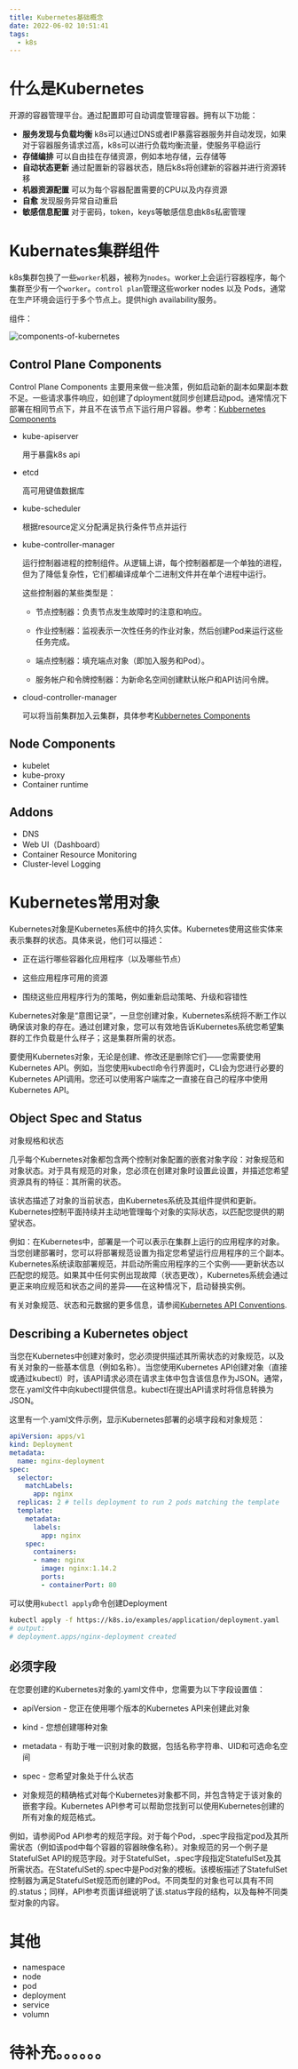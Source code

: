 ```yaml
---
title: Kubernetes基础概念
date: 2022-06-02 10:51:41
tags:
  - k8s
---
```


# 什么是Kubernetes

开源的容器管理平台。通过配置即可自动调度管理容器。拥有以下功能：

- **服务发现与负载均衡** k8s可以通过DNS或者IP暴露容器服务并自动发现，如果对于容器服务请求过高，k8s可以进行负载均衡流量，使服务平稳运行
- **存储编排** 可以自由挂在存储资源，例如本地存储，云存储等
- **自动状态更新** 通过配置新的容器状态，随后k8s将创建新的容器并进行资源转移
- **机器资源配置** 可以为每个容器配置需要的CPU以及内存资源
- **自愈** 发现服务异常自动重启
- **敏感信息配置** 对于密码，token，keys等敏感信息由k8s私密管理



# Kubernates集群组件

k8s集群包换了一些`worker`机器，被称为`nodes`。worker上会运行容器程序，每个集群至少有一个`worker`。`control plan`管理这些worker nodes 以及 Pods，通常在生产环境会运行于多个节点上。提供high availability服务。

组件：

![components-of-kubernetes](components-of-kubernetes.svg)

## Control Plane Components

Control Plane Components 主要用来做一些决策，例如启动新的副本如果副本数不足。一些请求事件响应，如创建了dployment就同步创建启动pod。通常情况下部署在相同节点下，并且不在该节点下运行用户容器。参考：[Kubbernetes Components](https://kubernetes.io/docs/concepts/overview/components/)



- kube-apiserver

  用于暴露k8s api

- etcd

  高可用键值数据库

- kube-scheduler

  根据resource定义分配满足执行条件节点并运行

- kube-controller-manager

  运行控制器进程的控制组件。从逻辑上讲，每个控制器都是一个单独的进程，但为了降低复杂性，它们都编译成单个二进制文件并在单个进程中运行。

  这些控制器的某些类型是：

  - 节点控制器：负责节点发生故障时的注意和响应。

  - 作业控制器：监视表示一次性任务的作业对象，然后创建Pod来运行这些任务完成。

  - 端点控制器：填充端点对象（即加入服务和Pod）。

  - 服务帐户和令牌控制器：为新命名空间创建默认帐户和API访问令牌。

- cloud-controller-manager

  可以将当前集群加入云集群，具体参考[Kubbernetes Components](https://kubernetes.io/docs/concepts/overview/components/)

## Node Components

- kubelet
- kube-proxy
- Container runtime



## Addons

- DNS
- Web UI（Dashboard）
- Container Resource Monitoring
- Cluster-level Logging

# Kubernetes常用对象

Kubernetes对象是Kubernetes系统中的持久实体。Kubernetes使用这些实体来表示集群的状态。具体来说，他们可以描述：

- 正在运行哪些容器化应用程序（以及哪些节点）

- 这些应用程序可用的资源

- 围绕这些应用程序行为的策略，例如重新启动策略、升级和容错性

Kubernetes对象是“意图记录”，一旦您创建对象，Kubernetes系统将不断工作以确保该对象的存在。通过创建对象，您可以有效地告诉Kubernetes系统您希望集群的工作负载是什么样子；这是集群所需的状态。

要使用Kubernetes对象，无论是创建、修改还是删除它们——您需要使用Kubernetes API。例如，当您使用kubectl命令行界面时，CLI会为您进行必要的Kubernetes API调用。您还可以使用客户端库之一直接在自己的程序中使用Kubernetes API。

## Object Spec and Status

对象规格和状态

几乎每个Kubernetes对象都包含两个控制对象配置的嵌套对象字段：对象规范和对象状态。对于具有规范的对象，您必须在创建对象时设置此设置，并描述您希望资源具有的特征：其所需的状态。

该状态描述了对象的当前状态，由Kubernetes系统及其组件提供和更新。Kubernetes控制平面持续并主动地管理每个对象的实际状态，以匹配您提供的期望状态。

例如：在Kubernetes中，部署是一个可以表示在集群上运行的应用程序的对象。当您创建部署时，您可以将部署规范设置为指定您希望运行应用程序的三个副本。Kubernetes系统读取部署规范，并启动所需应用程序的三个实例——更新状态以匹配您的规范。如果其中任何实例出现故障（状态更改），Kubernetes系统会通过更正来响应规范和状态之间的差异——在这种情况下，启动替换实例。

有关对象规范、状态和元数据的更多信息，请参阅[Kubernetes API Conventions](https://git.k8s.io/community/contributors/devel/sig-architecture/api-conventions.md).

## Describing a Kubernetes object

当您在Kubernetes中创建对象时，您必须提供描述其所需状态的对象规范，以及有关对象的一些基本信息（例如名称）。当您使用Kubernetes API创建对象（直接或通过kubectl）时，该API请求必须在请求主体中包含该信息作为JSON。通常，您在.yaml文件中向kubectl提供信息。kubectl在提出API请求时将信息转换为JSON。

这里有一个.yaml文件示例，显示Kubernetes部署的必填字段和对象规范：

```yaml
apiVersion: apps/v1
kind: Deployment
metadata:
  name: nginx-deployment
spec:
  selector:
    matchLabels:
      app: nginx
  replicas: 2 # tells deployment to run 2 pods matching the template
  template:
    metadata:
      labels:
        app: nginx
    spec:
      containers:
      - name: nginx
        image: nginx:1.14.2
        ports:
        - containerPort: 80
```

可以使用`kubectl apply`命令创建Deployment

```bash
kubectl apply -f https://k8s.io/examples/application/deployment.yaml
# output:
# deployment.apps/nginx-deployment created
```

## 必须字段

在您要创建的Kubernetes对象的.yaml文件中，您需要为以下字段设置值：

- apiVersion - 您正在使用哪个版本的Kubernetes API来创建此对象
- kind - 您想创建哪种对象

- metadata - 有助于唯一识别对象的数据，包括名称字符串、UID和可选命名空间

- spec - 您希望对象处于什么状态

- 对象规范的精确格式对每个Kubernetes对象都不同，并包含特定于该对象的嵌套字段。Kubernetes API参考可以帮助您找到可以使用Kubernetes创建的所有对象的规范格式。

例如，请参阅Pod API参考的规范字段。对于每个Pod，.spec字段指定pod及其所需状态（例如该pod中每个容器的容器映像名称）。对象规范的另一个例子是StatefulSet API的规范字段。对于StatefulSet，.spec字段指定StatefulSet及其所需状态。在StatefulSet的.spec中是Pod对象的模板。该模板描述了StatefulSet控制器为满足StatefulSet规范而创建的Pod。不同类型的对象也可以具有不同的.status；同样，API参考页面详细说明了该.status字段的结构，以及每种不同类型对象的内容。

# 其他

- namespace
- node
- pod
- deployment
- service
- volumn

# 待补充。。。。。。

